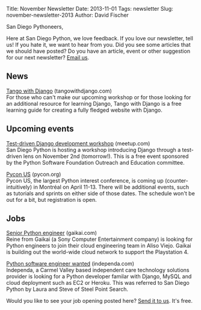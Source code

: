 Title: November Newsletter
Date: 2013-11-01
Tags: newsletter
Slug: november-newsletter-2013
Author: David Fischer


San Diego Pythoneers,

Here at San Diego Python, we love feedback. If you love our newsletter,
tell us! If you hate it, we want to hear from you. Did you see some articles
that we should have posted? Do you have an article, event or other suggestion
for our next newsletter? [Email us][email-us].

[email-us]: mailto:sandiegopython@gmail.com


News
----

[Tango with Django][django-tango] (tangowithdjango.com) <br />
For those who can't make our upcoming workshop or for those looking for an
additional resource for learning Django, Tango with Django is a free learning
guide for creating a fully fledged website with Django.

[django-tango]: http://www.tangowithdjango.com/


Upcoming events
---------------

[Test-driven Django development workshop][django-workshop] (meetup.com) <br />
San Diego Python is hosting a workshop introducing Django through a
test-driven lens on November 2nd (tomorrow!). This is a free event sponsored by
the Python Software Foundation Outreach and Education committee.

[django-workshop]: http://www.meetup.com/pythonsd/events/138282532/


[Pycon US][pycon-us] (pycon.org) <br />
Pycon US, the largest Python interest conference, is coming up
(counter-intuitively) in Montréal on April 11-13. There will be additional
events, such as tutorials and sprints on either side of those dates. The
schedule won't be out for a bit, but registration is open.

[pycon-us]: https://us.pycon.org/2014/


Jobs
----

[Senior Python engineer][senior-python-dev] (gaikai.com) <br />
Reine from Gaikai (a Sony Computer Entertainment company) is looking for Python
engineers to join their cloud engineering team in Aliso Viejo. Gaikai is
building out the world-wide cloud network to support the Playstation 4.

[senior-python-dev]: http://www.gaikai.com/careers


[Python software engineer wanted][python-software-dev] (independa.com) <br />
Independa, a Carmel Valley based independent care technology solutions
provider is looking for a Python developer familar with Django, MySQL and
cloud deployment such as EC2 or Heroku. This was referred to San Diego Python
by Laura and Steve of Steel Point Search.

[python-software-dev]: http://www.independa.com/careers


Would you like to see your job opening posted here? [Send it to us][send-it].
It's free.

[send-it]: mailto:sandiegopython@gmail.com
